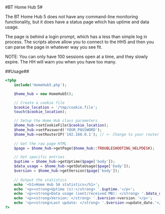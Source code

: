 #BT Home Hub 5#

The BT Home Hub 5 does not have any command-line monitoring functionality, but it does have a status page which has uptime and data usage.

The page is behind a login prompt, which has a less than simple log in process. The scripts above allow you to connect to the HH5 and then you can parse the page in whatever way you see fit.

NOTE: You can only have 100 sessions open at a time, and they slowly expire. The HH will warn you when you have too many.

##Usage##

```php
<?php
	include('HomeHub5.php');

	$home_hub = new HomeHub5();

	// Create a cookie file
	$cookie_location = '/tmp/cookie.file';
	touch($cookie_location);

	// Setup the Home Hub class parameters
	$home_hub->setCookieFile($cookie_location);
	$home_hub->setPassword('YOUR_PASSWORD');
	$home_hub->setRouterIP('192.168.0.1'); // <- Change to your router IP
	
	// Get the raw page HTML
	$page = $home_hub->getPage($home_hub::TROUBLESHOOTING_HELPDESK);

	// Get specific entries
	$uptime = $home_hub->getUptime($page['body']);
	$data_usage = $home_hub->getDataUsage($page['body']);
	$version = $home_hub->getVersion($page['body']);
	
	// Output the statistics
	echo '<h1>Home Hub 5A statistics</h1>';
	echo '<p><strong>Uptime (s):</strong> '.$uptime.'</p>';
	echo '<p><strong>Data usage (sent/received MB): </strong> '.$data_usage->sent.' '.$data_usage->received.'</p>';
	echo '<p><strong>Version: </strong> '.$version->version.'</p>';
	echo '<p><strong>Last update: </strong> '.$version->update_date.'</p>';
?>
```